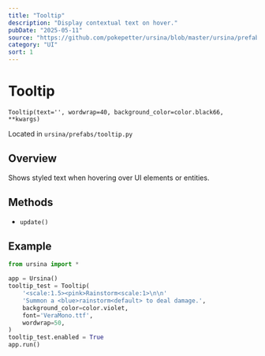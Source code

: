 ```yaml
---
title: "Tooltip"
description: "Display contextual text on hover."
pubDate: "2025-05-11"
source: "https://github.com/pokepetter/ursina/blob/master/ursina/prefabs/tooltip.py"
category: "UI"
sort: 1
---
```


# Tooltip

`Tooltip(text='', wordwrap=40, background_color=color.black66, **kwargs)`

Located in `ursina/prefabs/tooltip.py`

## Overview

Shows styled text when hovering over UI elements or entities.

## Methods

- `update()`

## Example

```python
from ursina import *

app = Ursina()
tooltip_test = Tooltip(
    '<scale:1.5><pink>Rainstorm<scale:1>\n\n'
    'Summon a <blue>rainstorm<default> to deal damage.',
    background_color=color.violet,
    font='VeraMono.ttf',
    wordwrap=50,
)
tooltip_test.enabled = True
app.run()
```